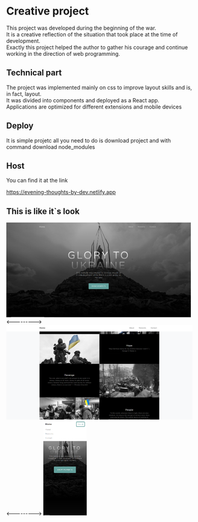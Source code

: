 # Creative project  
This project was developed during the beginning of the war.<br/>
It is a creative reflection of the situation that took place at the time of development.<br/>
Exactly this project helped the author to gather his courage and continue working in the direction of web programming.<br/>
## Technical part
The project was implemented mainly on css to improve layout skills and is, in fact, layout.<br/>
It was divided into components and deployed as a React app.<br/>
Applications are optimized for different extensions and mobile devices
## Deploy  
It is simple projetc all you need to do is download project and with command <npm i> download node_modules <br>
## Host 
You can find it at the link <br/>

https://evening-thoughts-by-dev.netlify.app <br/>

## This is like it`s look <br/>
<img src="https://github.com/Sentry11/media/raw/main/landing-1.png" height="250"/>
<--------->
<img src="https://github.com/Sentry11/media/raw/main/landing-2.png" height="250"/>
<--------->
<img src="https://github.com/Sentry11/media/raw/main/landing-3.png" height="250"/>
